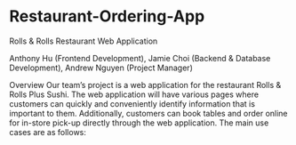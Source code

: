 # Restaurant-Ordering-App

Rolls & Rolls Restaurant 
Web Application

Anthony Hu (Frontend Development),
Jamie Choi (Backend & Database Development),
Andrew Nguyen (Project Manager)


Overview
Our team’s project is a web application for the restaurant Rolls & Rolls Plus Sushi. The web application will have various pages where customers can quickly and conveniently identify information that is important to them. Additionally, customers can book tables and order online for in-store pick-up directly through the web application. The main use cases are as follows:

